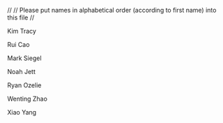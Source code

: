 //
// Please put names in alphabetical order (according to first name) into this file
//

Kim Tracy

Rui Cao

Mark Siegel

Noah Jett

Ryan Ozelie

Wenting Zhao

Xiao Yang
